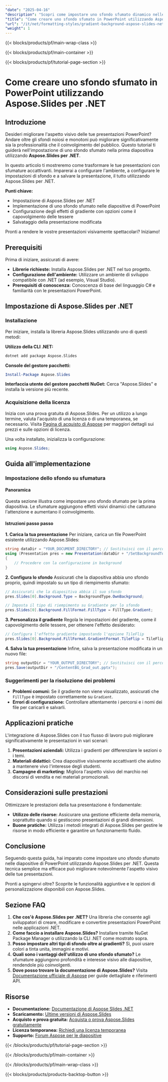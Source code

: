 ```yaml
---
"date": "2025-04-16"
"description": "Scopri come impostare uno sfondo sfumato dinamico nelle tue diapositive di PowerPoint con Aspose.Slides per .NET. Migliora l'aspetto visivo e la professionalità senza sforzo."
"title": "Come creare uno sfondo sfumato in PowerPoint utilizzando Aspose.Slides per .NET"
"url": "/it/net/formatting-styles/gradient-background-aspose-slides-net/"
"weight": 1
---
```


{{< blocks/products/pf/main-wrap-class >}}

{{< blocks/products/pf/main-container >}}

{{< blocks/products/pf/tutorial-page-section >}}
# Come creare uno sfondo sfumato in PowerPoint utilizzando Aspose.Slides per .NET

## Introduzione

Desideri migliorare l'aspetto visivo delle tue presentazioni PowerPoint? Andare oltre gli sfondi noiosi e monotoni può migliorare significativamente sia la professionalità che il coinvolgimento del pubblico. Questo tutorial ti guiderà nell'impostazione di uno sfondo sfumato nella prima diapositiva utilizzando **Aspose.Slides per .NET**.

In questo articolo ti mostreremo come trasformare le tue presentazioni con sfumature accattivanti. Imparerai a configurare l'ambiente, a configurare le impostazioni di sfondo e a salvare la presentazione, il tutto utilizzando Aspose.Slides per .NET.

**Punti chiave:**
- Impostazione di Aspose.Slides per .NET
- Implementazione di uno sfondo sfumato nelle diapositive di PowerPoint
- Configurazione degli effetti di gradiente con opzioni come il capovolgimento delle tessere
- Salvataggio della presentazione modificata

Pronti a rendere le vostre presentazioni visivamente spettacolari? Iniziamo!

## Prerequisiti

Prima di iniziare, assicurati di avere:

- **Librerie richieste:** Installa Aspose.Slides per .NET nel tuo progetto.
- **Configurazione dell'ambiente:** Utilizzare un ambiente di sviluppo compatibile con .NET (ad esempio, Visual Studio).
- **Prerequisiti di conoscenza:** Conoscenza di base del linguaggio C# e familiarità con le presentazioni PowerPoint.

## Impostazione di Aspose.Slides per .NET

### Installazione

Per iniziare, installa la libreria Aspose.Slides utilizzando uno di questi metodi:

**Utilizzo della CLI .NET:**
```bash
dotnet add package Aspose.Slides
```

**Console del gestore pacchetti:**
```powershell
Install-Package Aspose.Slides
```

**Interfaccia utente del gestore pacchetti NuGet:**
Cerca "Aspose.Slides" e installa la versione più recente.

### Acquisizione della licenza

Inizia con una prova gratuita di Aspose.Slides. Per un utilizzo a lungo termine, valuta l'acquisto di una licenza o di una temporanea, se necessario. Visita [Pagina di acquisto di Aspose](https://purchase.aspose.com/buy) per maggiori dettagli sui prezzi e sulle opzioni di licenza.

Una volta installato, inizializza la configurazione:
```csharp
using Aspose.Slides;
```

## Guida all'implementazione

### Impostazione dello sfondo su sfumatura

#### Panoramica
Questa sezione illustra come impostare uno sfondo sfumato per la prima diapositiva. Le sfumature aggiungono effetti visivi dinamici che catturano l'attenzione e aumentano il coinvolgimento.

#### Istruzioni passo passo

**1. Carica la tua presentazione**
Per iniziare, carica un file PowerPoint esistente utilizzando Aspose.Slides:
```csharp
string dataDir = "YOUR_DOCUMENT_DIRECTORY"; // Sostituisci con il percorso della directory del tuo documento
using (Presentation pres = new Presentation(dataDir + "/SetBackgroundToGradient.pptx"))
{
    // Procedere con la configurazione in background
}
```

**2. Configura lo sfondo**
Assicurati che la diapositiva abbia uno sfondo proprio, quindi impostalo su un tipo di riempimento sfumato:
```csharp
// Assicurati che la diapositiva abbia il suo sfondo
pres.Slides[0].Background.Type = BackgroundType.OwnBackground;

// Imposta il tipo di riempimento su Gradiente per lo sfondo
pres.Slides[0].Background.FillFormat.FillType = FillType.Gradient;
```

**3. Personalizza il gradiente**
Regola le impostazioni del gradiente, come il capovolgimento delle tessere, per ottenere l'effetto desiderato:
```csharp
// Configura l'effetto gradiente impostando l'opzione TileFlip
pres.Slides[0].Background.FillFormat.GradientFormat.TileFlip = TileFlip.FlipBoth;
```

**4. Salva la tua presentazione**
Infine, salva la presentazione modificata in un nuovo file:
```csharp
string outputDir = "YOUR_OUTPUT_DIRECTORY"; // Sostituisci con il percorso della directory di output
pres.Save(outputDir + "/ContentBG_Grad_out.pptx");
```

### Suggerimenti per la risoluzione dei problemi
- **Problemi comuni:** Se il gradiente non viene visualizzato, assicurati che `FillType` è impostato correttamente su `Gradient`.
- **Errori di configurazione:** Controllare attentamente i percorsi e i nomi dei file per caricarli e salvarli.

## Applicazioni pratiche
L'integrazione di Aspose.Slides con il tuo flusso di lavoro può migliorare significativamente le presentazioni in vari scenari:

1. **Presentazioni aziendali:** Utilizza i gradienti per differenziare le sezioni o i temi.
2. **Materiali didattici:** Crea diapositive visivamente accattivanti che aiutino a mantenere vivo l'interesse degli studenti.
3. **Campagne di marketing:** Migliora l'aspetto visivo del marchio nei discorsi di vendita e nei materiali promozionali.

## Considerazioni sulle prestazioni
Ottimizzare le prestazioni della tua presentazione è fondamentale:
- **Utilizzo delle risorse:** Assicurare una gestione efficiente della memoria, soprattutto quando si gestiscono presentazioni di grandi dimensioni.
- **Buone pratiche:** Utilizza i metodi integrati di Aspose.Slides per gestire le risorse in modo efficiente e garantire un funzionamento fluido.

## Conclusione
Seguendo questa guida, hai imparato come impostare uno sfondo sfumato nelle diapositive di PowerPoint utilizzando Aspose.Slides per .NET. Questa tecnica semplice ma efficace può migliorare notevolmente l'aspetto visivo delle tue presentazioni. 

Pronti a spingervi oltre? Scoprite le funzionalità aggiuntive e le opzioni di personalizzazione disponibili con Aspose.Slides.

## Sezione FAQ
1. **Che cos'è Aspose.Slides per .NET?** 
   Una libreria che consente agli sviluppatori di creare, modificare e convertire presentazioni PowerPoint nelle applicazioni .NET.
2. **Come faccio a installare Aspose.Slides?**
   Installare tramite NuGet Package Manager o utilizzando la CLI .NET come mostrato sopra.
3. **Posso impostare altri tipi di sfondo oltre ai gradienti?**
   Sì, puoi usare colori a tinta unita, immagini e motivi.
4. **Quali sono i vantaggi dell'utilizzo di uno sfondo sfumato?**
   Le sfumature aggiungono profondità e interesse visivo alle diapositive, rendendole più coinvolgenti.
5. **Dove posso trovare la documentazione di Aspose.Slides?**
   Visita [Documentazione ufficiale di Aspose](https://reference.aspose.com/slides/net/) per guide dettagliate e riferimenti API.

## Risorse
- **Documentazione:** [Documentazione di Aspose Slides .NET](https://reference.aspose.com/slides/net/)
- **Scaricamento:** [Ultime versioni di Aspose.Slides](https://releases.aspose.com/slides/net/)
- **Acquisto e prova gratuita:** [Acquista o prova Aspose.Slides gratuitamente](https://purchase.aspose.com/buy)
- **Licenza temporanea:** [Richiedi una licenza temporanea](https://purchase.aspose.com/temporary-license/)
- **Supporto:** [Forum Aspose per le diapositive](https://forum.aspose.com/c/slides/11)

{{< /blocks/products/pf/tutorial-page-section >}}

{{< /blocks/products/pf/main-container >}}

{{< /blocks/products/pf/main-wrap-class >}}

{{< blocks/products/products-backtop-button >}}